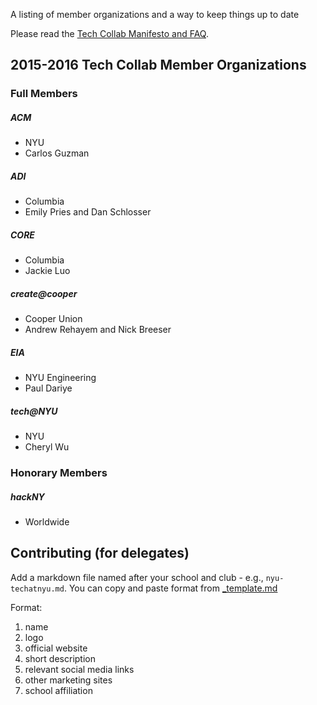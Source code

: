 A listing of member organizations and a way to keep things up to date

Please read the [Tech Collab Manifesto and FAQ](https://github.com/TechCollabNYC/manifesto).

## 2015-2016 Tech Collab Member Organizations

### Full Members

##### **ACM**
- NYU
- Carlos Guzman

##### **ADI**
- Columbia
- Emily Pries and Dan Schlosser

##### **CORE**
- Columbia
- Jackie Luo

##### **create@cooper**
- Cooper Union
- Andrew Rehayem and Nick Breeser

##### **EIA**
- NYU Engineering
- Paul Dariye

##### **tech@NYU**
- NYU
- Cheryl Wu

### Honorary Members

##### **hackNY** 
- Worldwide

## Contributing (for delegates)

Add a markdown file named after your school and club - e.g., `nyu-techatnyu.md`. You can copy and paste format from [_template.md](_template.md)

Format:

1. name
2. logo
3. official website
4. short description
5. relevant social media links
6. other marketing sites
7. school affiliation
